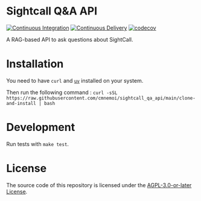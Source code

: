 # Sightcall Q&A API

[![Continuous Integration](https://github.com/cmnemoi/sightcall_qa_api/actions/workflows/continuous_integration.yaml/badge.svg)](https://github.com/cmnemoi/sightcall_qa_api/actions/workflows/continuous_integration.yaml)
[![Continuous Delivery](https://github.com/cmnemoi/sightcall_qa_api/actions/workflows/create_github_release.yaml/badge.svg)](https://github.com/cmnemoi/sightcall_qa_api/actions/workflows/create_github_release.yaml)
[![codecov](https://codecov.io/gh/cmnemoi/sightcall_qa_api/graph/badge.svg?token=FLAARH38AG)](https://codecov.io/gh/cmnemoi/sightcall_qa_api)

A RAG-based API to ask questions about SightCall.

# Installation

You need to have `curl` and [`uv`](https://docs.astral.sh/uv/getting-started/installation/) installed on your system.

Then run the following command : `curl -sSL https://raw.githubusercontent.com/cmnemoi/sightcall_qa_api/main/clone-and-install | bash`

# Development

Run tests with `make test`.

# License

The source code of this repository is licensed under the [AGPL-3.0-or-later License](LICENSE).
